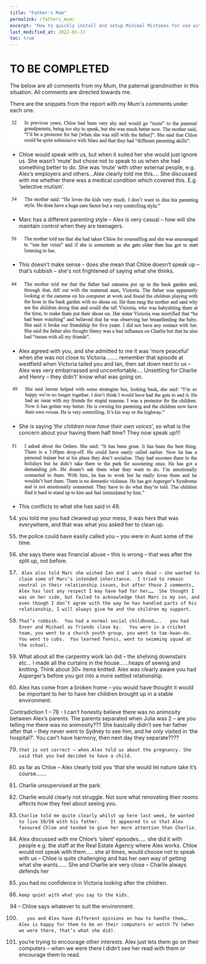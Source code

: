```yaml
---
title: "Father's Mum"
permalink: /fathers_mum/
excerpt: "How to quickly install and setup Minimal Mistakes for use with GitHub Pages."
last_modified_at: 2022-01-17
toc: true
---
```


[//]: # (margin:top right bottom left)

# TO BE COMPLETED

The below are all comments from my Mum, the paternal grandmother in this situation. All comments are directed towards me. 

There are the snippets from the report with my Mum's comments under each one.

![](../blobs/paternalgrandmother/32.png)

- Chloe would speak with us, but when it suited her she would just ignore us.   She wasn’t ‘mute’ but chose not to speak to us when she had something better to do.    She was ‘mute’ with other external people, e.g. Alex’s employers and others…Alex clearly told me this….   She discussed with me whether there was a medical condition which covered this.  E.g. ‘selective mutism’.

![](../blobs/paternalgrandmother/34.png)

- Marc has a different parenting style – Alex is very casual – how will she maintain control when they are teenagers.

![](../blobs/paternalgrandmother/36.png)

- This doesn’t make sense - does she mean that Chloe doesn’t speak up – that’s rubbish – she's not frightened of saying what she thinks.

![](../blobs/paternalgrandmother/44.png)

- Alex agreed with you, and she admitted to me it was ‘more peaceful’ when she was not close to Victoria…….. remember that episode at westfield when Victoria tailed you and Ian, then sat down next to us – Alex was very embarrassed and uncomfortable…. Unsettling for Charlie and Henry – they didn’t’ know what was going on.

![](../blobs/paternalgrandmother/49.png)

- She is saying ‘*the children now have their own voices*’, so what is the concern about your having them half time?   They now speak up!!!

![](../blobs/paternalgrandmother/51.png)

- This conflicts to what she has said in 49.



54.    you told me you had cleaned up your mess, it was hers that was everywhere, and that was what you asked her to clean up. 

55.   the police could have easily called you – you were in Aust some of the time.


56.    she says there was financial abuse – this is wrong – that was after the split up, not before.

63.      Alex also told Marc she wished Ian and I were dead – she wanted to claim some of Marc’s intended inheritance. 	I tried to remain neutral in their relationship issues, but after those 2 comments, Alex has lost any respect I may have had for her…… 	She thought I was on her side, but failed to acknowledge that Marc is my son, and even though I don’t agree with the way he has handled parts of his relationship, I will always give he and the children my support.

64.     That’s rubbish.  You had a normal social childhood…..   you had Enver and Michael as friends close by.   You were in a cricket team, you went to a church youth group, you went to tae-kwan-do.  You went to cubs.  You learned Tennis, went to swimming squad at the school.

65.   What about all the carpentry work Ian did – the shelving downstairs etc… I made all the curtains in the house……heaps of sewing and knitting.   Think about 30+ items knitted. Alex was clearly aware you had Asperger’s before you got into a more settled relationship.

66.   Alex has come from a broken home – you would have thought it would be important to her to have her children brought up in a stable environment.

Contradiction 1 – 78 - I can’t honestly believe there was no animosity between Alex’s parents.  The parents separated when Julia was 2 – are you telling me there was no animosity???     She basically didn’t see her father after that – they never went to Sydney to see him, and he only visited in ‘the hospital?’.    You can’t have harmony, then next day they separate????

79.     that is not correct – when Alex told us about the pregnancy. She said that you had decided to have a child.    

80.   as far as Chloe – Alex clearly told you ‘that she would let nature take it’s course…….

85.    Charlie unsupervised at the park.


88.   Charlie would clearly not struggle.   Not sure what renovating their rooms affects how they feel about seeing you.

88.     Charlie told me quite clearly whilst up here last week, he wanted to live 50/50 with his father.    It appeared to us that Alex favoured Chloe and tended to give her more attention than Charlie.

90.   Alex discussed with me Chloe’s ‘silent’ episodes…..   she did it with people e.g. the staff at the Real Estate Agency where Alex works.  Chloe would not speak with them…..   she at times, would choose not to speak with us – Chloe is quite challenging and has her own way of getting what she wants……  She and Charlie are very close – Charlie always defends her

92.   you had no confidence in Victoria looking after the children.

93.     keep quiet with what you say to the kids.


94 – Chloe says whatever to suit the environment.

100.        you and Alex have different opinions on how to handle them….   Alex is happy for them to be on their computers or watch TV (when we were there, that’s what she did).             

108.  you’re trying to encourage other interests.   Alex just lets them go on their computers – when we were there I didn’t see her read with them or encourage them to read.


